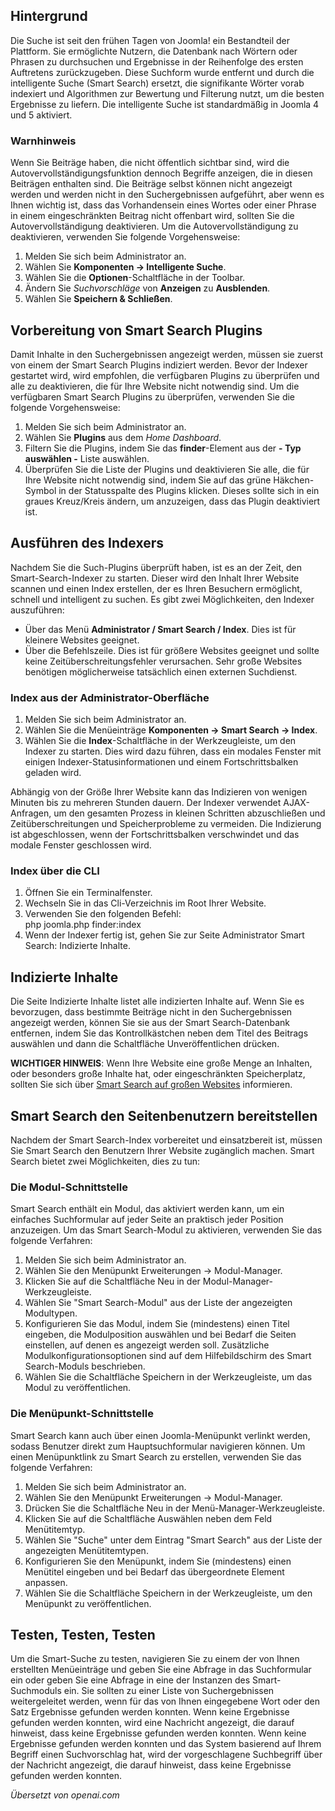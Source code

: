 <!-- Filename: Smart_Search_quickstart_guide / Display title: Schnellstart für die intelligente Suche -->

## Hintergrund

Die Suche ist seit den frühen Tagen von Joomla! ein Bestandteil der Plattform. Sie ermöglichte Nutzern, die Datenbank nach Wörtern oder Phrasen zu durchsuchen und Ergebnisse in der Reihenfolge des ersten Auftretens zurückzugeben. Diese Suchform wurde entfernt und durch die intelligente Suche (Smart Search) ersetzt, die signifikante Wörter vorab indexiert und Algorithmen zur Bewertung und Filterung nutzt, um die besten Ergebnisse zu liefern. Die intelligente Suche ist standardmäßig in Joomla 4 und 5 aktiviert.

### Warnhinweis

Wenn Sie Beiträge haben, die nicht öffentlich sichtbar sind, wird die Autovervollständigungsfunktion dennoch Begriffe anzeigen, die in diesen Beiträgen enthalten sind. Die Beiträge selbst können nicht angezeigt werden und werden nicht in den Suchergebnissen aufgeführt, aber wenn es Ihnen wichtig ist, dass das Vorhandensein eines Wortes oder einer Phrase in einem eingeschränkten Beitrag nicht offenbart wird, sollten Sie die Autovervollständigung deaktivieren. Um die Autovervollständigung zu deaktivieren, verwenden Sie folgende Vorgehensweise:

1. Melden Sie sich beim Administrator an.
2. Wählen Sie **Komponenten → Intelligente Suche**.
3. Wählen Sie die **Optionen**-Schaltfläche in der Toolbar.
4. Ändern Sie *Suchvorschläge* von **Anzeigen** zu **Ausblenden**.
5. Wählen Sie **Speichern & Schließen**.

## Vorbereitung von Smart Search Plugins

Damit Inhalte in den Suchergebnissen angezeigt werden, müssen sie zuerst von einem der Smart Search Plugins indiziert werden. Bevor der Indexer gestartet wird, wird empfohlen, die verfügbaren Plugins zu überprüfen und alle zu deaktivieren, die für Ihre Website nicht notwendig sind. Um die verfügbaren Smart Search Plugins zu überprüfen, verwenden Sie die folgende Vorgehensweise:

1. Melden Sie sich beim Administrator an.
2. Wählen Sie **Plugins** aus dem *Home Dashboard*.
3. Filtern Sie die Plugins, indem Sie das **finder**-Element aus der **- Typ auswählen -** Liste auswählen.
4. Überprüfen Sie die Liste der Plugins und deaktivieren Sie alle, die für Ihre Website nicht notwendig sind, indem Sie auf das grüne Häkchen-Symbol in der Statusspalte des Plugins klicken. Dieses sollte sich in ein graues Kreuz/Kreis ändern, um anzuzeigen, dass das Plugin deaktiviert ist.

## Ausführen des Indexers

Nachdem Sie die Such-Plugins überprüft haben, ist es an der Zeit, den Smart-Search-Indexer zu starten. Dieser wird den Inhalt Ihrer Website scannen und einen Index erstellen, der es Ihren Besuchern ermöglicht, schnell und intelligent zu suchen. Es gibt zwei Möglichkeiten, den Indexer auszuführen:

* Über das Menü **Administrator / Smart Search / Index**. Dies ist für kleinere Websites geeignet.
* Über die Befehlszeile. Dies ist für größere Websites geeignet und sollte keine Zeitüberschreitungsfehler verursachen. Sehr große Websites benötigen möglicherweise tatsächlich einen externen Suchdienst.

### Index aus der Administrator-Oberfläche

1. Melden Sie sich beim Administrator an.
2. Wählen Sie die Menüeinträge **Komponenten → Smart Search → Index**.
3. Wählen Sie die **Index**-Schaltfläche in der Werkzeugleiste, um den Indexer zu starten. Dies
    wird dazu führen, dass ein modales Fenster mit einigen Indexer-Statusinformationen
    und einem Fortschrittsbalken geladen wird.

Abhängig von der Größe Ihrer Website kann das Indizieren von wenigen Minuten bis zu mehreren Stunden dauern. Der Indexer verwendet AJAX-Anfragen, um den gesamten Prozess in kleinen Schritten abzuschließen und Zeitüberschreitungen und Speicherprobleme zu vermeiden. Die Indizierung ist abgeschlossen, wenn der Fortschrittsbalken verschwindet und das modale Fenster geschlossen wird.

### Index über die CLI

1. Öffnen Sie ein Terminalfenster.
2. Wechseln Sie in das Cli-Verzeichnis im Root Ihrer Website.
3. Verwenden Sie den folgenden Befehl:<br>
    php joomla.php finder:index
4. Wenn der Indexer fertig ist, gehen Sie zur Seite Administrator Smart Search: Indizierte Inhalte.

## Indizierte Inhalte

Die Seite Indizierte Inhalte listet alle indizierten Inhalte auf. Wenn Sie es bevorzugen, dass bestimmte Beiträge nicht in den Suchergebnissen angezeigt werden, können Sie sie aus der Smart Search-Datenbank entfernen, indem Sie das Kontrollkästchen neben dem Titel des Beitrags auswählen und dann die Schaltfläche Unveröffentlichen drücken.

**WICHTIGER HINWEIS**: Wenn Ihre Website eine große Menge an Inhalten, oder besonders große Inhalte hat, oder eingeschränkten Speicherplatz, sollten Sie sich über [Smart Search auf großen Websites](jdocmanual?article=user/smart-search/smart-search-on-large-sites) informieren.

## Smart Search den Seitenbenutzern bereitstellen

Nachdem der Smart Search-Index vorbereitet und einsatzbereit ist, müssen Sie Smart Search den Benutzern Ihrer Website zugänglich machen. Smart Search bietet zwei Möglichkeiten, dies zu tun:

### Die Modul-Schnittstelle

Smart Search enthält ein Modul, das aktiviert werden kann, um ein einfaches Suchformular auf jeder Seite an praktisch jeder Position anzuzeigen. Um das Smart Search-Modul zu aktivieren, verwenden Sie das folgende Verfahren:

1. Melden Sie sich beim Administrator an.
2. Wählen Sie den Menüpunkt Erweiterungen → Modul-Manager.
3. Klicken Sie auf die Schaltfläche Neu in der Modul-Manager-Werkzeugleiste.
4. Wählen Sie "Smart Search-Modul" aus der Liste der angezeigten Modultypen.
5. Konfigurieren Sie das Modul, indem Sie (mindestens) einen Titel eingeben, die Modulposition auswählen und bei Bedarf die Seiten einstellen, auf denen es angezeigt werden soll. Zusätzliche Modulkonfigurationsoptionen sind auf dem Hilfebildschirm des Smart Search-Moduls beschrieben.
6. Wählen Sie die Schaltfläche Speichern in der Werkzeugleiste, um das Modul zu veröffentlichen.

### Die Menüpunkt-Schnittstelle

Smart Search kann auch über einen Joomla-Menüpunkt verlinkt werden, sodass Benutzer direkt zum Hauptsuchformular navigieren können. Um einen Menüpunktlink zu Smart Search zu erstellen, verwenden Sie das folgende Verfahren:

1. Melden Sie sich beim Administrator an.
2. Wählen Sie den Menüpunkt Erweiterungen → Modul-Manager.
3. Drücken Sie die Schaltfläche Neu in der Menü-Manager-Werkzeugleiste.
4. Klicken Sie auf die Schaltfläche Auswählen neben dem Feld Menütitemtyp.
5. Wählen Sie "Suche" unter dem Eintrag "Smart Search" aus der Liste der angezeigten Menütitemtypen.
6. Konfigurieren Sie den Menüpunkt, indem Sie (mindestens) einen Menütitel eingeben und bei Bedarf das übergeordnete Element anpassen.
7. Wählen Sie die Schaltfläche Speichern in der Werkzeugleiste, um den Menüpunkt zu veröffentlichen.

## Testen, Testen, Testen

Um die Smart-Suche zu testen, navigieren Sie zu einem der von Ihnen erstellten Menüeinträge und geben Sie eine Abfrage in das Suchformular ein oder geben Sie eine Abfrage in eine der Instanzen des Smart-Suchmoduls ein. Sie sollten zu einer Liste von Suchergebnissen weitergeleitet werden, wenn für das von Ihnen eingegebene Wort oder den Satz Ergebnisse gefunden werden konnten. Wenn keine Ergebnisse gefunden werden konnten, wird eine Nachricht angezeigt, die darauf hinweist, dass keine Ergebnisse gefunden werden konnten. Wenn keine Ergebnisse gefunden werden konnten und das System basierend auf Ihrem Begriff einen Suchvorschlag hat, wird der vorgeschlagene Suchbegriff über der Nachricht angezeigt, die darauf hinweist, dass keine Ergebnisse gefunden werden konnten.

*Übersetzt von openai.com*

